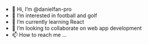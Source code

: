 - 👋 Hi, I’m @danielfan-pro
- 👀 I’m interested in football and golf
- 🌱 I’m currently learning React
- 💞️ I’m looking to collaborate on web app development
- 📫 How to reach me ...

<!---
danielfan-pro/danielfan-pro is a ✨ special ✨ repository because its `README.md` (this file) appears on your GitHub profile.
You can click the Preview link to take a look at your changes.
--->
